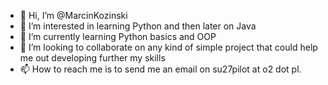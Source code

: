 - 👋 Hi, I’m @MarcinKozinski
- 👀 I’m interested in learning Python and then later on Java
- 🌱 I’m currently learning Python basics and OOP
- 💞️ I’m looking to collaborate on any kind of simple project that could help me out developing further my skills
- 📫 How to reach me is to send me an email on su27pilot at o2 dot pl.

<!---
MarcinKozinski/MarcinKozinski is a ✨ special ✨ repository because its `README.md` (this file) appears on your GitHub profile.
You can click the Preview link to take a look at your changes.
--->
